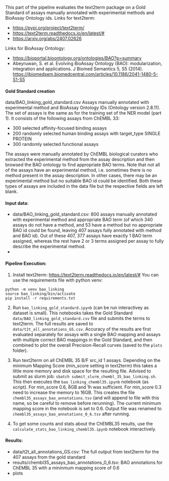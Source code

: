 This part of the pipeline evaluates the text2term package on a Gold Standard of assays manually annotated with experimental methods and BioAssay Ontology ids.
Links for text2term:
- https://pypi.org/project/text2term/
- https://text2term.readthedocs.io/en/latest/#
- https://arxiv.org/abs/2407.02626

Links for BioAssay Ontology:
- https://bioportal.bioontology.org/ontologies/BAO?p=summary
- Abeyruwan, S. et al. Evolving BioAssay Ontology (BAO): modularization, integration and applications. J Biomed Semantics 5, S5 (2014).
https://jbiomedsem.biomedcentral.com/articles/10.1186/2041-1480-5-S1-S5

#### Gold Standard creation
data/BAO_linking_gold_standard.csv
Assays manually annotated with experimental method and BioAssay Ontology IDs (Ontology version 2.8.11). The set of assays is the same as for the training set of the NER model (part 1). It consists of the following assays from ChEMBL 33:
- 300 selected affinity-focused binding assays
- 200 randomly selected human binding assays with target_type SINGLE PROTEIN
- 300 randomly selected functional assays

The assays were manually annotated by ChEMBL biological curators who extracted the experimental method from the assay description and then browsed the BAO ontology to find appropriate BAO terms.
Note that not all of the assays have an experimental method, i.e. sometimes there is no method present in the assay description. In other cases, there may be an experimental method but no suitable BAO id could be identified. Both these types of assays are included in the data file but the respective fields are left blank.

#### Input data:
- data/BAO_linking_gold_standard.csv: 800 assays manually annotated with experimental method and appropriate BAO term (of which 340 assays do not have a method, and 53 have a method but no appropriate BAO id could be found, leaving 407 assays fully annotated with method and BAO id). Out of these 407, 377 assays have exactly 1 BAO term assigned, whereas the rest have 2 or 3 terms assigned per assay to fully describe the experimental method.
- 

#### Pipeline Execution:
1. Install text2term: https://text2term.readthedocs.io/en/latest/#
You can use the requirements file with python venv:
```
python -m venv bao_linking
source bao_linking/bin/activate
pip install -r requirements.txt
```
2. Run `bao_linking_gold_standard.ipynb` (can be run interactivey as dataset is small). This notebooks takes the Gold Standard `data/BAO_linking_gold_standard.csv` file and submits the terms to text2term. The full results are saved to `data/t2t_all_annotations_GS.csv`. Accuracy of the results are first evaluated separately for assays with a single BAO mapping and assays with multiple correct BAO mappings in the Gold Standard, and then combined to plot the overall Precision-Recall curves (saved to the `plots` folder). 

3. Run text2term on all ChEMBL 35 B/F src_id 1 assays. Depending on the minimum Mapping Score (min_score setting in text2term) this takes a little more memory and disk space for the resulting file. Advised to submit as slurm job:
`sbatch submit_slurm_chembl_35_bao_linking.sh`. This then executes the `bao_linking_chembl35.ipynb` notebook (as script). For min_score 0.6, 8GB and 1h was sufficient. For min_score 0.3 need to increase the memory to 16GB.
This creates the file `chembl35_assays_bao_annotations.tsv` (and will append to file with this name, so be careful to remove before rerunning). The current minimum mapping score in the notebook is set to 0.6. Output file was renamed to `chembl35_assays_bao_annotations_0_6.tsv` after running.

4. To get some counts and stats about the ChEMBL35 results, use the `calculate_stats_bao_linking_chembl35.ipynb` notebook interactively. 

#### Results:
- data/t2t_all_annotations_GS.csv: The full output from text2term for the 407 assays from the gold standard
- results/chembl35_assays_bao_annotations_0_6.tsv: BAO annotations for ChEMBL 35 with a mininmum mapping score of 0.6
- plots

